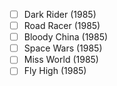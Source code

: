 - [ ] Dark Rider (1985)
- [ ] Road Racer (1985)
- [ ] Bloody China (1985)
- [ ] Space Wars (1985)
- [ ] Miss World (1985)
- [ ] Fly High (1985)

